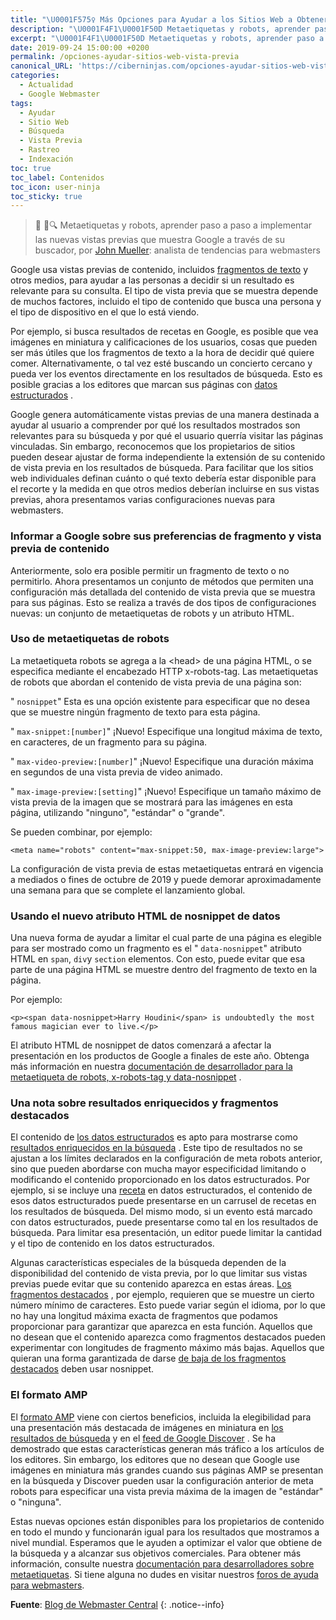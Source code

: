 ```yaml
---
title: "\U0001F575️‍♀️ Más Opciones para Ayudar a los Sitios Web a Obtener una Vista Previa de su Contenido en la Búsqueda de Google"
description: "\U0001F4F1\U0001F50D Metaetiquetas y robots, aprender paso a paso a implementar las nuevas vistas previas que muestra Google a través de su buscador, por John Mueller"
excerpt: "\U0001F4F1\U0001F50D Metaetiquetas y robots, aprender paso a paso a implementar las nuevas vistas previas que muestra Google a través de su buscador, por John Mueller"
date: 2019-09-24 15:00:00 +0200
permalink: /opciones-ayudar-sitios-web-vista-previa
canonical_URL: 'https://ciberninjas.com/opciones-ayudar-sitios-web-vista-previa'
categories:
  - Actualidad
  - Google Webmaster
tags:
  - Ayudar
  - Sitio Web
  - Búsqueda
  - Vista Previa
  - Rastreo
  - Indexación
toc: true
toc_label: Contenidos
toc_icon: user-ninja
toc_sticky: true
---
```


> 📰 📱🔍 Metaetiquetas y robots, aprender paso a paso a implementar las nuevas vistas previas que muestra Google a trav&eacute;s de su buscador, por [John Mueller](https://twitter.com/johnmu?rel=rel)\: analista de tendencias para webmasters

Google usa vistas previas de contenido, incluidos [fragmentos de texto](https://support.google.com/webmasters/answer/35624) y otros medios, para ayudar a las personas a decidir si un resultado es relevante para su consulta. El tipo de vista previa que se muestra depende de muchos factores, incluido el tipo de contenido que busca una persona y el tipo de dispositivo en el que lo est&aacute; viendo.

Por ejemplo, si busca resultados de recetas en Google, es posible que vea im&aacute;genes en miniatura y calificaciones de los usuarios, cosas que pueden ser m&aacute;s &uacute;tiles que los fragmentos de texto a la hora de decidir qu&eacute; quiere comer. Alternativamente, o tal vez est&eacute; buscando un concierto cercano y pueda ver los eventos directamente en los resultados de b&uacute;squeda. Esto es posible gracias a los editores que marcan sus p&aacute;ginas con [datos estructurados](https://developers.google.com/search/docs/guides/search-gallery) .

Google genera autom&aacute;ticamente vistas previas de una manera destinada a ayudar al usuario a comprender por qu&eacute; los resultados mostrados son relevantes para su b&uacute;squeda y por qu&eacute; el usuario querr&iacute;a visitar las p&aacute;ginas vinculadas. Sin embargo, reconocemos que los propietarios de sitios pueden desear ajustar de forma independiente la extensi&oacute;n de su contenido de vista previa en los resultados de b&uacute;squeda. Para facilitar que los sitios web individuales definan cu&aacute;nto o qu&eacute; texto deber&iacute;a estar disponible para el recorte y la medida en que otros medios deber&iacute;an incluirse en sus vistas previas, ahora presentamos varias configuraciones nuevas para webmasters.

### Informar a Google sobre sus preferencias de fragmento y vista previa de contenido

Anteriormente, solo era posible permitir un fragmento de texto o no permitirlo. Ahora presentamos un conjunto de m&eacute;todos que permiten una configuraci&oacute;n m&aacute;s detallada del contenido de vista previa que se muestra para sus p&aacute;ginas. Esto se realiza a trav&eacute;s de dos tipos de configuraciones nuevas: un conjunto de metaetiquetas de robots y un atributo HTML.

### Uso de metaetiquetas de robots

La metaetiqueta robots se agrega a la &lt;head&gt; de una p&aacute;gina HTML, o se especifica mediante el encabezado HTTP x-robots-tag. Las metaetiquetas de robots que abordan el contenido de vista previa de una p&aacute;gina son:

" `nosnippet`" Esta es una opci&oacute;n existente para especificar que no desea que se muestre ning&uacute;n fragmento de texto para esta p&aacute;gina.

" `max-snippet:[number]`" &iexcl;Nuevo\! Especifique una longitud m&aacute;xima de texto, en caracteres, de un fragmento para su p&aacute;gina.

" `max-video-preview:[number]`" &iexcl;Nuevo\! Especifique una duraci&oacute;n m&aacute;xima en segundos de una vista previa de video animado.

" `max-image-preview:[setting]`" &iexcl;Nuevo\! Especifique un tama&ntilde;o m&aacute;ximo de vista previa de la imagen que se mostrar&aacute; para las im&aacute;genes en esta p&aacute;gina, utilizando "ninguno", "est&aacute;ndar" o "grande".

Se pueden combinar, por ejemplo:

~~~
<meta name="robots" content="max-snippet:50, max-image-preview:large">
~~~

La configuraci&oacute;n de vista previa de estas metaetiquetas entrar&aacute; en vigencia a mediados o fines de octubre de 2019 y puede demorar aproximadamente una semana para que se complete el lanzamiento global.

### Usando el nuevo atributo HTML de nosnippet de datos

Una nueva forma de ayudar a limitar el cual parte de una p&aacute;gina es elegible para ser mostrado como un fragmento es el " `data-nosnippet`" atributo HTML en `span`, `div`y `section` elementos. Con esto, puede evitar que esa parte de una p&aacute;gina HTML se muestre dentro del fragmento de texto en la p&aacute;gina.

Por ejemplo:

~~~
<p><span data-nosnippet>Harry Houdini</span> is undoubtedly the most famous magician ever to live.</p>
~~~

El atributo HTML de nosnippet de datos comenzar&aacute; a afectar la presentaci&oacute;n en los productos de Google a finales de este a&ntilde;o. Obtenga m&aacute;s informaci&oacute;n en nuestra [documentaci&oacute;n de desarrollador para la metaetiqueta de robots, x-robots-tag y data-nosnippet](https://developers.google.com/search/reference/robots_meta_tag) .

### Una nota sobre resultados enriquecidos y fragmentos destacados

El contenido de [los datos estructurados](https://developers.google.com/search/docs/guides/intro-structured-data) es apto para mostrarse como [resultados enriquecidos en la b&uacute;squeda](https://developers.google.com/search/docs/guides/search-gallery) . Este tipo de resultados no se ajustan a los l&iacute;mites declarados en la configuraci&oacute;n de meta robots anterior, sino que pueden abordarse con mucha mayor especificidad limitando o modificando el contenido proporcionado en los datos estructurados. Por ejemplo, si se incluye una [receta](https://developers.google.com/search/docs/data-types/recipe) en datos estructurados, el contenido de esos datos estructurados puede presentarse en un carrusel de recetas en los resultados de b&uacute;squeda. Del mismo modo, si un evento est&aacute; marcado con datos estructurados, puede presentarse como tal en los resultados de b&uacute;squeda. Para limitar esa presentaci&oacute;n, un editor puede limitar la cantidad y el tipo de contenido en los datos estructurados.

Algunas caracter&iacute;sticas especiales de la b&uacute;squeda dependen de la disponibilidad del contenido de vista previa, por lo que limitar sus vistas previas puede evitar que su contenido aparezca en estas &aacute;reas. [Los fragmentos destacados](https://support.google.com/websearch/answer/9351707) , por ejemplo, requieren que se muestre un cierto n&uacute;mero m&iacute;nimo de caracteres. Esto puede variar seg&uacute;n el idioma, por lo que no hay una longitud m&aacute;xima exacta de fragmentos que podamos proporcionar para garantizar que aparezca en esta funci&oacute;n. Aquellos que no desean que el contenido aparezca como fragmentos destacados pueden experimentar con longitudes de fragmento m&aacute;ximo m&aacute;s bajas. Aquellos que quieran una forma garantizada de darse [de baja de los fragmentos destacados](https://support.google.com/webmasters/answer/6229325) deben usar nosnippet.

### El formato AMP

El [formato AMP](https://kutt.it/amp) viene con ciertos beneficios, incluida la elegibilidad para una presentaci&oacute;n m&aacute;s destacada de im&aacute;genes en miniatura en [los resultados de b&uacute;squeda](https://developers.google.com/search/docs/guides/about-amp) y en el [feed de Google Discover](https://support.google.com/webmasters/answer/9046777) . Se ha demostrado que estas caracter&iacute;sticas generan m&aacute;s tr&aacute;fico a los art&iacute;culos de los editores. Sin embargo, los editores que no desean que Google use im&aacute;genes en miniatura m&aacute;s grandes cuando sus p&aacute;ginas AMP se presentan en la b&uacute;squeda y Discover pueden usar la configuraci&oacute;n anterior de meta robots para especificar una vista previa m&aacute;xima de la imagen de "est&aacute;ndar" o "ninguna".

Estas nuevas opciones est&aacute;n disponibles para los propietarios de contenido en todo el mundo y funcionar&aacute;n igual para los resultados que mostramos a nivel mundial. Esperamos que le ayuden a optimizar el valor que obtiene de la b&uacute;squeda y a alcanzar sus objetivos comerciales. Para obtener m&aacute;s informaci&oacute;n, consulte nuestra [documentaci&oacute;n para desarrolladores sobre metaetiquetas](https://developers.google.com/search/reference/robots_meta_tag). Si tiene alguna no dudes en visitar nuestros [foros de ayuda para webmasters](https://support.google.com/webmasters/go/community).

**Fuente**\: [Blog de Webmaster Central](https://webmasters.googleblog.com/2019/09/more-controls-on-search.html "Más Opciones para Ayudar a los Sitios Web a Obtener una Vista Previa de su Contenido en la Búsqueda de Google")
{: .notice--info}